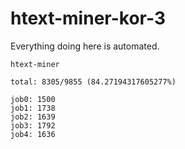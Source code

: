 # htext-miner-kor-3

Everything doing here is automated.

```
htext-miner

total: 8305/9855 (84.27194317605277%)

job0: 1500
job1: 1738
job2: 1639
job3: 1792
job4: 1636
```